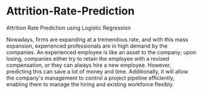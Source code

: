 # Attrition-Rate-Prediction
Attrition Rate Prediction using Logistic Regression


Nowadays, firms are expanding at a tremendous rate, and with this mass expansion, experienced professionals are in high demand by the companies. An experienced employee is like an asset to the company; upon losing, companies either try to retain the employee with a revised compensation, or they can always hire a new employee. However, predicting this can save a lot of money and time. Additionally, it will allow the company's management to control a project pipeline efficiently, enabling them to manage the hiring and existing workforce flexibly.
